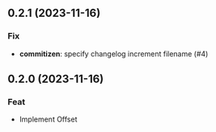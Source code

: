 ## 0.2.1 (2023-11-16)

### Fix

- **commitizen**: specify changelog increment filename (#4)

## 0.2.0 (2023-11-16)

### Feat

- Implement Offset
